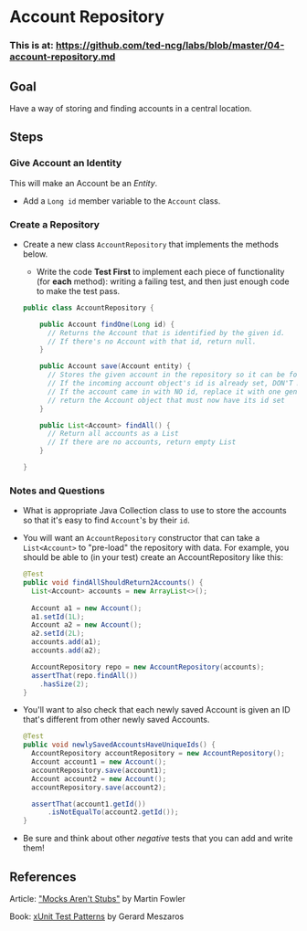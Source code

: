 # Account Repository

### This is at: https://github.com/ted-ncg/labs/blob/master/04-account-repository.md

## Goal

Have a way of storing and finding accounts in a central location.

## Steps

### Give Account an Identity

This will make an Account be an *Entity*.

* Add a `Long id` member variable to the `Account` class.

### Create a Repository

* Create a new class `AccountRepository` that implements the methods below.

  * Write the code **Test First** to implement each piece of functionality (for **each** method): writing a failing test, and then just enough code to make the test pass. 

  ```java
  public class AccountRepository {
  
      public Account findOne(Long id) {
        // Returns the Account that is identified by the given id.
        // If there's no Account with that id, return null.
      }
  
      public Account save(Account entity) {
        // Stores the given account in the repository so it can be found later.      
        // If the incoming account object's id is already set, DON'T modify it
        // If the account came in with NO id, replace it with one generated from AtomicLong.
        // return the Account object that must now have its id set
      }
  
      public List<Account> findAll() {
        // Return all accounts as a List
        // If there are no accounts, return empty List 
      }
  
  }
  ```

### Notes and Questions

* What is appropriate Java Collection class to use to store the accounts so that it's easy to find `Account`'s by their `id`.

* You will want an `AccountRepository` constructor that can take a `List<Account>` to "pre-load" the repository with data. For example, you should be able to (in your test) create an AccountRepository like this:

  ```java
  @Test
  public void findAllShouldReturn2Accounts() {
    List<Account> accounts = new ArrayList<>();
   
    Account a1 = new Account();
    a1.setId(1L);
    Account a2 = new Account();
    a2.setId(2L);
    accounts.add(a1);
    accounts.add(a2);
  
    AccountRepository repo = new AccountRepository(accounts);
    assertThat(repo.findAll())
      .hasSize(2);
  }
  ```

* You'll want to also check that each newly saved Account is given an ID that's different from other newly saved Accounts.

  ```java
  @Test
  public void newlySavedAccountsHaveUniqueIds() {
    AccountRepository accountRepository = new AccountRepository();
    Account account1 = new Account();
    accountRepository.save(account1);
    Account account2 = new Account();
    accountRepository.save(account2);
  
    assertThat(account1.getId())
        .isNotEqualTo(account2.getId());
  }
  ```

* Be sure and think about other *negative* tests that you can add and write them!

## References

Article: ["Mocks Aren't Stubs"](https://www.martinfowler.com/articles/mocksArentStubs.html) by Martin Fowler

Book: [xUnit Test Patterns](https://martinfowler.com/books/meszaros.html) by Gerard Meszaros


